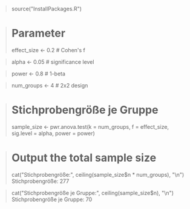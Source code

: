 
> source("InstallPackages.R")

> # Parameter
> effect_size <- 0.2 # Cohen's f

> alpha <- 0.05 # significance level

> power <- 0.8 # 1-beta

> num_groups <- 4 # 2x2 design

> # Stichprobengröße je Gruppe
> sample_size <- pwr.anova.test(k = num_groups, f = effect_size, sig.level = alpha, power = power)

> # Output the total sample size
> cat("Stichprobengröße:", ceiling(sample_size$n * num_groups), "\n")
Stichprobengröße: 277 

> cat("Stichprobengröße je Gruppe:", ceiling(sample_size$n), "\n")
Stichprobengröße je Gruppe: 70 
